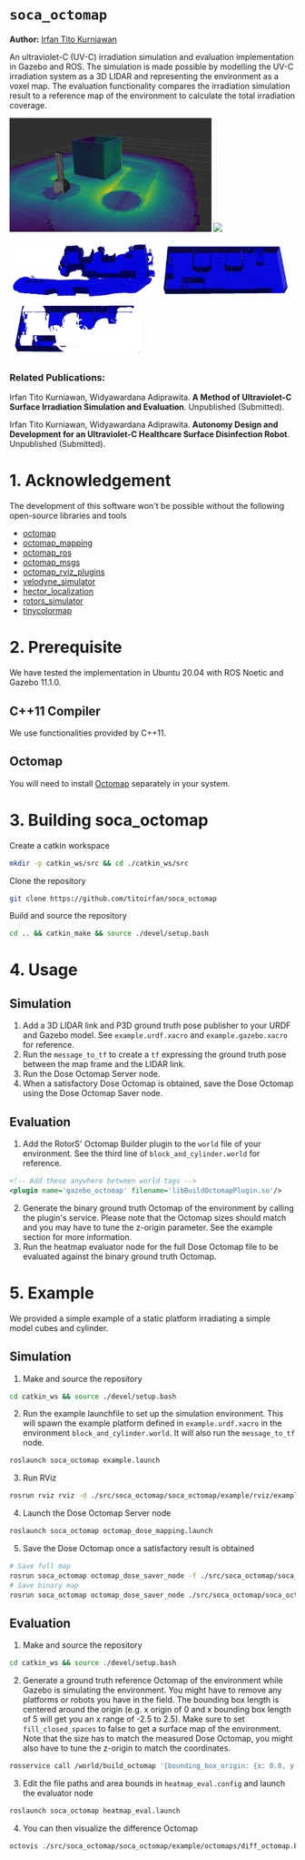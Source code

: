 # `soca_octomap`
**Author:** [Irfan Tito Kurniawan](https://github.com/titoirfan)

An ultraviolet-C (UV-C) irradiation simulation and evaluation implementation in Gazebo and ROS. The simulation is made possible by modelling the UV-C irradiation system as a 3D LIDAR and representing the environment as a voxel map. The evaluation functionality compares the irradiation simulation result to a reference map of the environment to calculate the total irradiation coverage.

<img src="./docs/demo.png" height="200"/> <img src="./docs/map_building.gif" height="200"/> 

<img src="./docs/map_meas.png" height="100"/> <img src="./docs/map_ref.png" height="100"/> <img src="./docs/map_diff.png" height="100"/> 

### Related Publications:
Irfan Tito Kurniawan, Widyawardana Adiprawita. **A Method of Ultraviolet-C Surface Irradiation Simulation and Evaluation**. Unpublished (Submitted).

Irfan Tito Kurniawan, Widyawardana Adiprawita. **Autonomy Design and Development for an Ultraviolet-C Healthcare Surface Disinfection Robot**. Unpublished (Submitted).

# 1. Acknowledgement
The development of this software won't be possible without the following open-source libraries and tools
- [octomap](https://github.com/OctoMap/octomap)
- [octomap_mapping](https://github.com/OctoMap/octomap_mapping)
- [octomap_ros](https://github.com/OctoMap/octomap_ros)
- [octomap_msgs](https://github.com/OctoMap/octomap_msgs)
- [octomap_rviz_plugins](https://github.com/OctoMap/octomap_rviz_plugins)
- [velodyne_simulator](https://bitbucket.org/DataspeedInc/velodyne_simulator/src/master/)
- [hector_localization](https://github.com/tu-darmstadt-ros-pkg/hector_localization)
- [rotors_simulator](https://github.com/ethz-asl/rotors_simulator)
- [tinycolormap](https://github.com/yuki-koyama/tinycolormap)

# 2. Prerequisite

We have tested the implementation in Ubuntu 20.04 with ROS Noetic and Gazebo 11.1.0.

## C++11 Compiler
We use functionalities provided by C++11.

## Octomap
You will need to install [Octomap](https://octomap.github.io/) separately in your system.

# 3. Building soca_octomap

Create a catkin workspace
```bash
mkdir -p catkin_ws/src && cd ./catkin_ws/src
```

Clone the repository
```bash
git clone https://github.com/titoirfan/soca_octomap
```

Build and source the repository
```bash
cd .. && catkin_make && source ./devel/setup.bash 
```

# 4. Usage

## Simulation
1. Add a 3D LIDAR link and P3D ground truth pose publisher to your URDF and Gazebo model. See `example.urdf.xacro` and `example.gazebo.xacro` for reference.
2. Run the `message_to_tf` to create a `tf` expressing the ground truth pose between the map frame and the LIDAR link.
3. Run the Dose Octomap Server node.
4. When a satisfactory Dose Octomap is obtained, save the Dose Octomap using the Dose Octomap Saver node.

## Evaluation
1. Add the RotorS' Octomap Builder plugin to the `world` file of your environment. See the third line of `block_and_cylinder.world` for reference.
```xml
<!-- Add these anywhere between world tags -->
<plugin name='gazebo_octomap' filename='libBuildOctomapPlugin.so'/>
```
2. Generate the binary ground truth Octomap of the environment by calling the plugin's service. Please note that the Octomap sizes should match and you may have to tune the z-origin parameter. See the example section for more information.
3. Run the heatmap evaluator node for the full Dose Octomap file to be evaluated against the binary ground truth Octomap.

# 5. Example

We provided a simple example of a static platform irradiating a simple model cubes and cylinder.

## Simulation

1. Make and source the repository
```bash
cd catkin_ws && source ./devel/setup.bash
```
2. Run the example launchfile to set up the simulation environment. This will spawn the example platform defined in `example.urdf.xacro` in the environment `block_and_cylinder.world`. It will also run the `message_to_tf` node.
```bash
roslaunch soca_octomap example.launch
```
3. Run RViz
```bash
rosrun rviz rviz -d ./src/soca_octomap/soca_octomap/example/rviz/example.rviz
```
4. Launch the Dose Octomap Server node
```bash
roslaunch soca_octomap octomap_dose_mapping.launch
```
5. Save the Dose Octomap once a satisfactory result is obtained
```bash
# Save full map
rosrun soca_octomap octomap_dose_saver_node -f ./src/soca_octomap/soca_octomap/example/octomap/meas_octomap.ot
# Save binary map
rosrun soca_octomap octomap_dose_saver_node ./src/soca_octomap/soca_octomap/example/octomap/meas_octomap.bt
```

## Evaluation

1. Make and source the repository
```bash
cd catkin_ws && source ./devel/setup.bash
```
2. Generate a ground truth reference Octomap of the environment while Gazebo is simulating the environment. You might have to remove any platforms or robots you have in the field. The bounding box length is centered around the origin (e.g. x origin of 0 and x bounding box length of 5 will get you an x range of -2.5 to 2.5). Make sure to set `fill_closed_spaces` to false to get a surface map of the environment. Note that the size has to match the measured Dose Octomap, you might also have to tune the z-origin to match the coordinates. 
```bash
rosservice call /world/build_octomap '{bounding_box_origin: {x: 0.0, y: 0, z: 0.5}, bounding_box_lengths: {x: 5.0, y: 5.0, z: 2.05}, leaf_size: 0.05, filename: $(PATH_TO_CATKIN_WS)/src/soca_octomap/soca_octomap/example/octomaps/ref_octomap.bt, fill_closed_spaces: false}'
```
3. Edit the file paths and area bounds in `heatmap_eval.config` and launch the evaluator node
```bash
roslaunch soca_octomap heatmap_eval.launch
```
4. You can then visualize the difference Octomap
```bash
octovis ./src/soca_octomap/soca_octomap/example/octomaps/diff_octomap.bt
```
